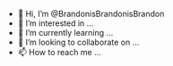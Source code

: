 - 👋 Hi, I’m @BrandonisBrandonisBrandon
- 👀 I’m interested in ...
- 🌱 I’m currently learning ...
- 💞️ I’m looking to collaborate on ...
- 📫 How to reach me ...

<!---
BrandonisBrandonisBrandon/BrandonisBrandonisBrandon is a ✨ special ✨ repository because its `README.md` (this file) appears on your GitHub profile.
You can click the Preview link to take a look at your changes.
--->

